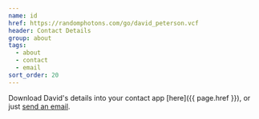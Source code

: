 ```yaml
---
name: id
href: https://randomphotons.com/go/david_peterson.vcf
header: Contact Details
group: about
tags:
  - about
  - contact
  - email
sort_order: 20
---
```

Download David's details into your contact app [here]({{ page.href }}), or just [send an email](mailto:productions@randomphotons.com).
